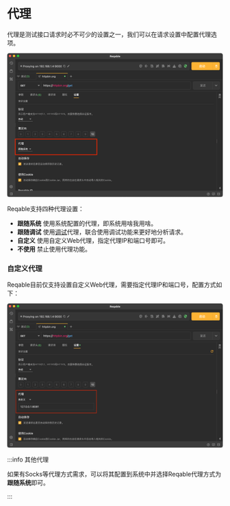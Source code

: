 # 代理

代理是测试接口请求时必不可少的设置之一，我们可以在请求设置中配置代理选项。

![](arts/proxy_01.png)

Reqable支持四种代理设置：
- **跟随系统** 使用系统配置的代理，即系统用啥我用啥。
- **跟随调试** 使用[调试](../capture)代理，联合使用调试功能来更好地分析请求。
- **自定义** 使用自定义Web代理，指定代理IP和端口号即可。
- **不使用** 禁止使用代理功能。

### 自定义代理

Reqable目前仅支持设置自定义Web代理，需要指定代理IP和端口号，配置方式如下：

![](arts/proxy_02.png)

:::info 其他代理

如果有Socks等代理方式需求，可以将其配置到系统中并选择Reqable代理方式为**跟随系统**即可。

:::
